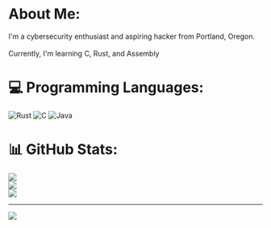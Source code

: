 # About Me:
I'm a cybersecurity enthusiast and aspiring hacker from Portland, Oregon.<br><br>Currently, I'm learning C, Rust, and Assembly


# 💻 Programming Languages:
![Rust](https://img.shields.io/badge/rust-%23000000.svg?style=for-the-badge&logo=rust&logoColor=white) ![C](https://img.shields.io/badge/c-%2300599C.svg?style=for-the-badge&logo=c&logoColor=white) ![Java](https://img.shields.io/badge/java-%23ED8B00.svg?style=for-the-badge&logo=openjdk&logoColor=white)
# 📊 GitHub Stats:
![](https://github-readme-stats.vercel.app/api?username=stoatsec&theme=dark&hide_border=false&include_all_commits=false&count_private=true)<br/>
![](https://github-readme-streak-stats.herokuapp.com/?user=stoatsec&theme=dark&hide_border=false)<br/>
![](https://github-readme-stats.vercel.app/api/top-langs/?username=stoatsec&theme=dark&hide_border=false&include_all_commits=false&count_private=true&layout=compact)

---
[![](https://visitcount.itsvg.in/api?id=stoatsec&icon=1&color=2)](https://visitcount.itsvg.in)

<!-- Proudly created with GPRM ( https://gprm.itsvg.in ) -->

